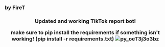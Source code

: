 ### by FireT

<h3 align="center">
  Updated and working TikTok report bot!

make sure to pip install the requirements if something isn't working!
(pip install -r requirements.txt)
![py_oeT3j3o3bz](https://user-images.githubusercontent.com/70069460/206605046-534f80a5-6495-4eb9-bcb8-ae7457724518.png)
</h3>

